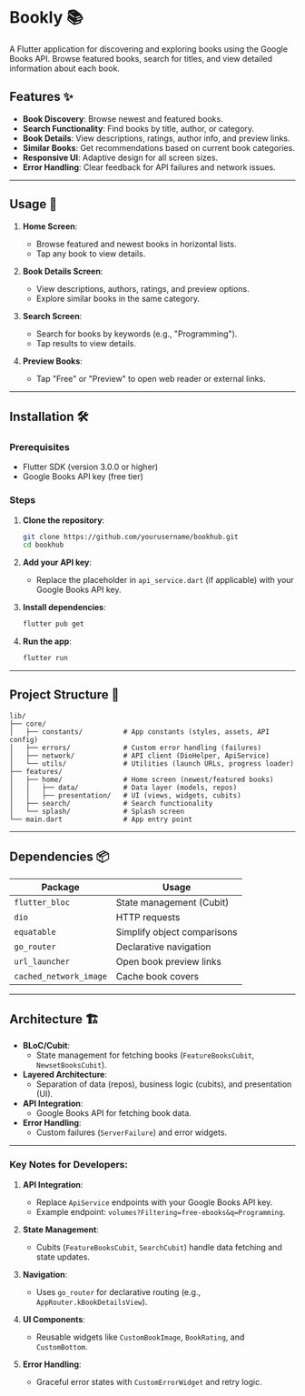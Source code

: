 # Bookly 📚

A Flutter application for discovering and exploring books using the Google Books API. Browse featured books, search for titles, and view detailed information about each book.

## Features ✨
- **Book Discovery**: Browse newest and featured books.
- **Search Functionality**: Find books by title, author, or category.
- **Book Details**: View descriptions, ratings, author info, and preview links.
- **Similar Books**: Get recommendations based on current book categories.
- **Responsive UI**: Adaptive design for all screen sizes.
- **Error Handling**: Clear feedback for API failures and network issues.

---
## Usage 📱

1. **Home Screen**:  
   - Browse featured and newest books in horizontal lists.
   - Tap any book to view details.

2. **Book Details Screen**:  
   - View descriptions, authors, ratings, and preview options.
   - Explore similar books in the same category.

3. **Search Screen**:  
   - Search for books by keywords (e.g., "Programming").
   - Tap results to view details.

4. **Preview Books**:  
   - Tap "Free" or "Preview" to open web reader or external links.

---

## Installation 🛠️

### Prerequisites
- Flutter SDK (version 3.0.0 or higher)
- Google Books API key (free tier)

### Steps
1. **Clone the repository**:
   ```bash
   git clone https://github.com/yourusername/bookhub.git
   cd bookhub
   ```

2. **Add your API key**:
   - Replace the placeholder in `api_service.dart` (if applicable) with your Google Books API key.

3. **Install dependencies**:
   ```bash
   flutter pub get
   ```

4. **Run the app**:
   ```bash
   flutter run
   ```

---

## Project Structure 📁

```
lib/
├── core/
│   ├── constants/          # App constants (styles, assets, API config)
│   ├── errors/             # Custom error handling (failures)
│   ├── network/            # API client (DioHelper, ApiService)
│   └── utils/              # Utilities (launch URLs, progress loader)
├── features/
│   ├── home/               # Home screen (newest/featured books)
│   │   ├── data/           # Data layer (models, repos)
│   │   ├── presentation/   # UI (views, widgets, cubits)
│   ├── search/             # Search functionality
│   └── splash/             # Splash screen
└── main.dart               # App entry point
```

---

## Dependencies 📦

| Package              | Usage                                  |
|----------------------|----------------------------------------|
| `flutter_bloc`       | State management (Cubit)               |
| `dio`                | HTTP requests                          |
| `equatable`          | Simplify object comparisons            |
| `go_router`          | Declarative navigation                 |
| `url_launcher`       | Open book preview links                |
| `cached_network_image`| Cache book covers                     |

---



## Architecture 🏗️

- **BLoC/Cubit**:  
  - State management for fetching books (`FeatureBooksCubit`, `NewsetBooksCubit`).
- **Layered Architecture**:  
  - Separation of data (repos), business logic (cubits), and presentation (UI).
- **API Integration**:  
  - Google Books API for fetching book data.
- **Error Handling**:  
  - Custom failures (`ServerFailure`) and error widgets.

---

### Key Notes for Developers:
1. **API Integration**:  
   - Replace `ApiService` endpoints with your Google Books API key.
   - Example endpoint: `volumes?Filtering=free-ebooks&q=Programming`.

2. **State Management**:  
   - Cubits (`FeatureBooksCubit`, `SearchCubit`) handle data fetching and state updates.

3. **Navigation**:  
   - Uses `go_router` for declarative routing (e.g., `AppRouter.kBookDetailsView`).

4. **UI Components**:  
   - Reusable widgets like `CustomBookImage`, `BookRating`, and `CustomBottom`.

5. **Error Handling**:  
   - Graceful error states with `CustomErrorWidget` and retry logic.
